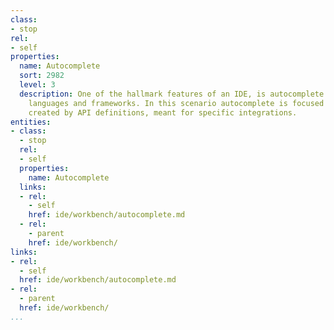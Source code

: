 ```yaml
---
class:
- stop
rel:
- self
properties:
  name: Autocomplete
  sort: 2982
  level: 3
  description: One of the hallmark features of an IDE, is autocomplete for specific
    languages and frameworks. In this scenario autocomplete is focused on dictionaries
    created by API definitions, meant for specific integrations.
entities:
- class:
  - stop
  rel:
  - self
  properties:
    name: Autocomplete
  links:
  - rel:
    - self
    href: ide/workbench/autocomplete.md
  - rel:
    - parent
    href: ide/workbench/
links:
- rel:
  - self
  href: ide/workbench/autocomplete.md
- rel:
  - parent
  href: ide/workbench/
...
```


